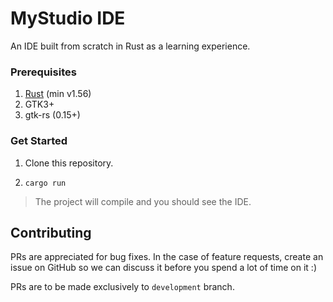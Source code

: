# MyStudio IDE

An IDE built from scratch in Rust as a learning experience.

### Prerequisites

1. [Rust](https://rust-lang.org) (min v1.56)
2. GTK3+
3. gtk-rs (0.15+)

### Get Started

1. Clone this repository.

2. `cargo run`

> The project will compile and you should see the IDE.

## Contributing

PRs are appreciated for bug fixes. In the case of feature requests, create an issue on GitHub so we can discuss it before you spend a lot of time on it :) 

PRs are to be made exclusively to `development` branch.
